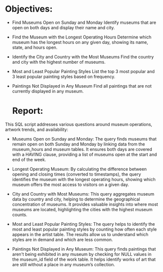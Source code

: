 # Objectives:

- Find Museums Open on Sunday and Monday
Identify museums that are open on both days and display their name and city.

- Find the Museum with the Longest Operating Hours
Determine which museum has the longest hours on any given day, showing its name, state, and hours open.

- Identify the City and Country with the Most Museums
Find the country and city with the highest number of museums.

- Most and Least Popular Painting Styles
List the top 3 most popular and 3 least popular painting styles based on frequency.

- Paintings Not Displayed in Any Museum
Find all paintings that are not currently displayed in any museum.

    
  # Report:
This SQL script addresses various questions around museum operations, artwork trends, and availability:

- Museums Open on Sunday and Monday:
The query finds museums that remain open on both Sunday and Monday by linking data from the museum_hours and museum tables. It ensures both days are covered with a HAVING clause, providing a list of museums open at the start and end of the week.

- Longest Operating Museum:
By calculating the difference between opening and closing times (converted to timestamps), the query identifies the museum with the longest operating hours, showing which museum offers the most access to visitors on a given day.

- City and Country with Most Museums:
This query aggregates museum data by country and city, helping to determine the geographical concentration of museums. It provides valuable insights into where most museums are located, highlighting the cities with the highest museum counts.

- Most and Least Popular Painting Styles:
The query helps to identify the most and least popular painting styles by counting how often each style appears in the artist table. The results allow us to understand which styles are in demand and which are less common.

- Paintings Not Displayed in Any Museum:
This query finds paintings that aren't being exhibited in any museum by checking for NULL values in the museum_id field of the work table. It helps identify works of art that are still without a place in any museum’s collection.
